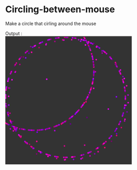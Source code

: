 # Circling-between-mouse
Make a circle that cirling around the mouse

Output :  \
![GitHub Logo](/output.png)
